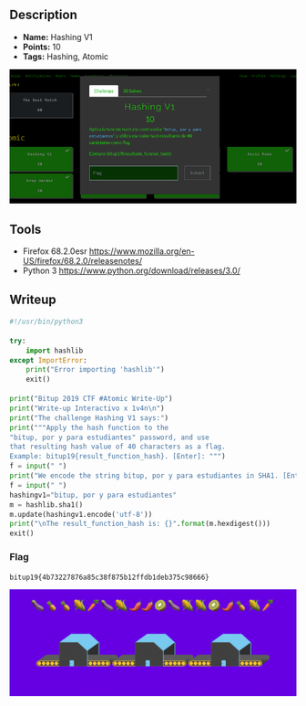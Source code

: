 ## Description
* **Name:** Hashing V1
* **Points:** 10
* **Tags:** Hashing, Atomic

<p align="center">
<img src="bitup2019-Challenge-Atomic-Hashing_V1.png"/>
</p>

## Tools
* Firefox 68.2.0esr https://www.mozilla.org/en-US/firefox/68.2.0/releasenotes/
* Python 3 https://www.python.org/download/releases/3.0/

## Writeup

```python
#!/usr/bin/python3

try:
    import hashlib
except ImportError:
    print("Error importing 'hashlib'")
    exit()

print("Bitup 2019 CTF #Atomic Write-Up")
print("Write-up Interactivo x 1v4n\n")
print("The challenge Hashing V1 says:")
print("""Apply the hash function to the
"bitup, por y para estudiantes" password, and use
that resulting hash value of 40 characters as a flag.
Example: bitup19{result_function_hash}. [Enter]: """)
f = input(" ")
print("We encode the string bitup, por y para estudiantes in SHA1. [Enter]: ")
f = input(" ")
hashingv1="bitup, por y para estudiantes"
m = hashlib.sha1()
m.update(hashingv1.encode('utf-8'))
print("\nThe result_function_hash is: {}".format(m.hexdigest()))
exit()
```
### Flag

`bitup19{4b73227876a85c38f875b12ffdb1deb375c98666}`

<p align="center">
<img src="bitup2019-Challenge-Atomic-Hashing_V1.gif"/>
</p>
